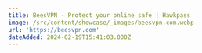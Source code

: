 ```yaml
---
title: BeesVPN - Protect your online safe | Hawkpass
image: /src/content/showcase/_images/beesvpn.com.webp
url: 'https://beesvpn.com'
dateAdded: 2024-02-19T15:41:03.000Z
---
```


